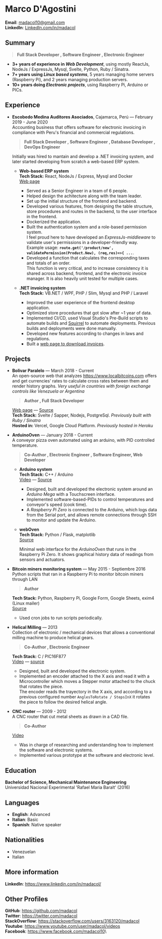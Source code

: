 
# Marco D'Agostini

**Email**: madacol10@gmail.com\
**LinkedIn**: [LinkedIn.com/in/madacol](https://www.linkedin.com/in/madacol/)

## Summary

> **Full Stack Developer , Software Engineer , Electronic Engineer**

- **3+ years of experience in *Web Development***, using mostly ReactJs, NodeJs / ExpressJs, Mysql, Svelte, Python, Ruby / Sinatra.
- **7+ years using *Linux based systems***, 5 years managing home servers (Raspberry Pi), and 2 years managing production servers.
- **10+ years doing *Electronic projects***, using Raspberry Pi, Arduino or PICs.

## Experience

- **Escobedo Medina Auditores Asociados**, Cajamarca, Perú  —  February 2019 - June 2020\
  Accounting business that offers software for electronic invoicing in compliance with Peru's financial and commercial regulations.

  > **Full Stack Developer , Software Engineer , Database Developer , DevOps Engineer**

  Initially was hired to mantain and develop a .NET invoicing system, and later started developing from scratch a web-based ERP system.

  - **Web-based ERP system**\
    **Tech Stack:** React, NodeJs / Express, Mysql and Docker\
    [Web page](https://app.mifacturaperu.com)

    - Served as a Senior Engineer in a team of 6 people.
    - Helped design the achitecture along with the team leader.
    - Set up the initial structure of the frontend and backend.
    - Developed various features, from designing the table structure, store procedures and routes in the backend, to the user interface in the frontend.
    - Dockerized the application.
    - Built the authentication system and a role-based permission system.\
    I feel proud here to have developed an *ExpressJs-middleware* to validate user's permissions in a developer-friendly way.\
    Example usage: **`route.get('/product/new', validatePermission(Product.New), (req,res)=>{ ...`**.
    - Developed a function that calculates the corresponding taxes and totals of an order.\
    This function is very critical, and to increase consistency it is shared across backend, frontend, and the electronic invoice manager. It is also heavily unit tested for multiple cases.

  - **.NET invoicing system**\
    **Tech Stack:** VB.NET / WPF, PHP / Slim, Mysql and PHP / Laravel

    - Improved the user experience of the frontend desktop application.
    - Optimized store procedures that got slow after ~1 year of data.
    - Implemented CI/CD, used Visual Studio's Pre-Build scripts to automate builds and [Squirrel](https://github.com/Squirrel/Squirrel.Windows) to automate deployments. Previous builds and deployments were done manually.
    - Developed new features according to changes in laws and regulations.
    - Built a [web page to download invoices](http://www.mifacturaperu.com/).

## Projects

- **Bolivar Paralelo** — March 2018 - Current\
  An open-source web that analyzes <https://www.localbitcoins.com> offers and get currencies' rates to calculate cross rates between them and render history graphs. *Very useful in countries with foreign exchange controls like Venezuela or Argentina*

  > **Author , Full Stack Developer**

  [Web page](https://bolivarparalelo.com) — [Source](https://github.com/madacol/bolivarparalelo)\
  **Tech Stack:** Svelte / Sapper, Nodejs, PostgreSql. *Previously built with Ruby / Sinatra*\
  **Hosted in:** Vercel, Google Cloud Platform. *Previously hosted in Heroku*

- **ArduinoOven** — January 2018 - Current\
  A conveyor pizza oven automated using an arduino, with PID controlled temperature.

  > **Co-Author , Electronic Engineer , Software Engineer, Web Developer**

  - **Arduino system**\
    **Tech Stack:** C++ / Arduino\
    [Video](https://www.youtube.com/watch?v=MHU5xQRTyus) — [Source](https://github.com/madacol/ArduinoOven)

    - Designed, built and developed the electronic system around an *Arduino Mega* with a Touchscreen interface.
    - Implemented software-based-PIDs to control temperatures and conveyor's speed (cook time).
    - A *Raspberry Pi Zero* is connected to the Arduino, which logs data from the Serial port, and allows remote connections through SSH to monitor and update the Arduino.

  - **webOven**\
    **Tech Stack:** Python / Flask, matplotlib\
    [Source](https://github.com/madacol/webOven)

    Minimal web interface for the *ArduinoOven* that runs in the Raspberry Pi Zero. It shows graphical history data of readings from sensors and actuators.

- **Bitcoin miners monitoring system** — May 2015 - Septiembre 2016\
  Python scripts that ran in a Raspberry Pi to monitor bitcoin miners through LAN

  > **Author**

  **Tech Stack:** Python, Raspberry Pi, Google Form, Google Sheets, exim4 (Linux mailer)\
  [Source](https://github.com/madacol/bitcoin-miners-monitor)

  - Used cron jobs to run scripts periodically.

- **Helical Milling** — 2013\
  Collection of electronic / mechanical devices that allows a conventional milling machine to produce helical gears.

  > **Co-Author , Electronic Engineer**

  **Tech Stack:** C / PIC16F877\
  [Video](https://www.youtube.com/watch?v=wu8dKf8xgoI) — [source](https://github.com/madacol/helical-milling)

  - Designed, built and developed the electronic system.
  - Implemented an encoder attached to the X axis and read it with a Microcontroller which moves a Stepper motor attached to the chuck that rotates the piece.\
  The encoder reads the trayectory in the X axis, and according to a previous configured number `AnglesToRotate / StepsInX` it rotates the piece to follow the desired helical angle.

- **CNC router** — 2009 - 2012\
  A CNC router that cut metal sheets as drawn in a CAD file.

  > **Co-Author**

  [Video](https://www.youtube.com/watch?v=joTXaflXwJw)

  - Was in charge of researching and understanding how to implement the software and electronic systems.
  - Implemented various prototype at the software and electronic level.

## Education

**Bachelor of Science, Mechanical Maintenance Engineering**\
Universidad Nacional Experimental 'Rafael Maria Baralt' (2016)

## Languages

- **English**: Advanced
- **Italian**: Basic
- **Spanish**: Native speaker

## Nationalities

- Venezuelan
- Italian

## More information

**LinkedIn**: <https://www.linkedin.com/in/madacol/>

## Other Profiles

**GitHub**: <https://github.com/madacol>\
**Twitter**: <https://twitter.com/madacol>\
**StackOverflow**: <https://stackoverflow.com/users/3163120/madacol>\
**Youtube**: <https://www.youtube.com/user/madacol/videos>\
**Facebook**: <https://www.facebook.com/madacol10>\
